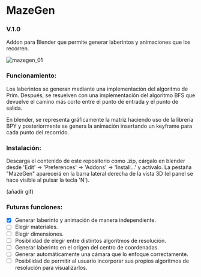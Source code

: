 # MazeGen
### V.1.0
Addon para Blender que permite generar laberintos y animaciones que los recorren.

![mazegen_01](https://user-images.githubusercontent.com/92323990/171994106-5b812e5e-2171-4ee9-be7f-cb91866f95e1.gif)

### Funcionamiento:
Los laberintos se generan mediante una implementación del algoritmo de Prim. Después, se resuelven con una implementación del algoritmo BFS que devuelve el camino más corto entre el punto de entrada y el punto de salida. 

En blender, se representa gráficamente la matriz haciendo uso de la librería BPY y posteriormente se genera la animación insertando un keyframe para cada punto del recorrido. 

### Instalación:
Descarga el contenido de este repositorio como .zip, cárgalo en blender desde 'Edit' -> 'Preferences' -> 'Addons' -> 'Install...' y actívalo. La pestaña "MazeGen" aparecerá en la barra lateral derecha de la vista 3D (el panel se hace visible al pulsar la tecla 'N').

(añadir gif)

### Futuras funciones:
- [x] Generar laberinto y animación de manera independiente.
- [ ] Elegir materiales.
- [ ] Elegir dimensiones.
- [ ] Posibilidad de elegir entre distintos algoritmos de resolución. 
- [ ] Generar laberinto en el origen del centro de coordenadas.
- [ ] Generar automáticamente una cámara que lo enfoque correctamente.
- [ ] Posibilidad de permitir al usuario incorporar sus propios algoritmos de resolución para visualizarlos.
